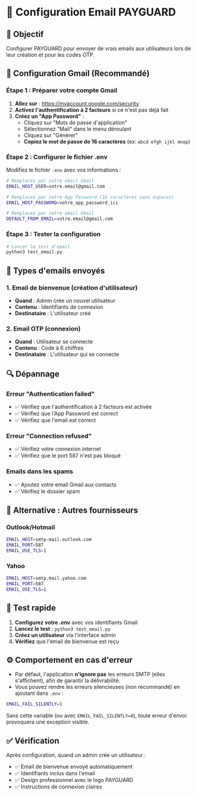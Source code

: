 # 📧 Configuration Email PAYGUARD

## 🎯 Objectif
Configurer PAYGUARD pour envoyer de vrais emails aux utilisateurs lors de leur création et pour les codes OTP.

## 🔧 Configuration Gmail (Recommandé)

### Étape 1 : Préparer votre compte Gmail

1. **Allez sur** : https://myaccount.google.com/security
2. **Activez l'authentification à 2 facteurs** si ce n'est pas déjà fait
3. **Créez un "App Password"** :
   - Cliquez sur "Mots de passe d'application"
   - Sélectionnez "Mail" dans le menu déroulant
   - Cliquez sur "Générer"
   - **Copiez le mot de passe de 16 caractères** (ex: `abcd efgh ijkl mnop`)

### Étape 2 : Configurer le fichier .env

Modifiez le fichier `.env` avec vos informations :

```bash
# Remplacez par votre email Gmail
EMAIL_HOST_USER=votre.email@gmail.com

# Remplacez par votre App Password (16 caractères sans espaces)
EMAIL_HOST_PASSWORD=votre_app_password_ici

# Remplacez par votre email Gmail
DEFAULT_FROM_EMAIL=votre.email@gmail.com
```

### Étape 3 : Tester la configuration

```bash
# Lancer le test d'email
python3 test_email.py
```

## 📧 Types d'emails envoyés

### 1. Email de bienvenue (création d'utilisateur)
- **Quand** : Admin crée un nouvel utilisateur
- **Contenu** : Identifiants de connexion
- **Destinataire** : L'utilisateur créé

### 2. Email OTP (connexion)
- **Quand** : Utilisateur se connecte
- **Contenu** : Code à 6 chiffres
- **Destinataire** : L'utilisateur qui se connecte

## 🔍 Dépannage

### Erreur "Authentication failed"
- ✅ Vérifiez que l'authentification à 2 facteurs est activée
- ✅ Vérifiez que l'App Password est correct
- ✅ Vérifiez que l'email est correct

### Erreur "Connection refused"
- ✅ Vérifiez votre connexion internet
- ✅ Vérifiez que le port 587 n'est pas bloqué

### Emails dans les spams
- ✅ Ajoutez votre email Gmail aux contacts
- ✅ Vérifiez le dossier spam

## 🚀 Alternative : Autres fournisseurs

### Outlook/Hotmail
```bash
EMAIL_HOST=smtp-mail.outlook.com
EMAIL_PORT=587
EMAIL_USE_TLS=1
```

### Yahoo
```bash
EMAIL_HOST=smtp.mail.yahoo.com
EMAIL_PORT=587
EMAIL_USE_TLS=1
```

## 📱 Test rapide

1. **Configurez votre .env** avec vos identifiants Gmail
2. **Lancez le test** : `python3 test_email.py`
3. **Créez un utilisateur** via l'interface admin
4. **Vérifiez** que l'email de bienvenue est reçu

## ⚙️ Comportement en cas d'erreur

- Par défaut, l'application **n'ignore pas** les erreurs SMTP (elles s'affichent), afin de garantir la délivrabilité.
- Vous pouvez rendre les erreurs silencieuses (non recommandé) en ajoutant dans `.env` :

```bash
EMAIL_FAIL_SILENTLY=1
```

Sans cette variable (ou avec `EMAIL_FAIL_SILENTLY=0`), toute erreur d'envoi provoquera une exception visible.

## ✅ Vérification

Après configuration, quand un admin crée un utilisateur :
- ✅ Email de bienvenue envoyé automatiquement
- ✅ Identifiants inclus dans l'email
- ✅ Design professionnel avec le logo PAYGUARD
- ✅ Instructions de connexion claires